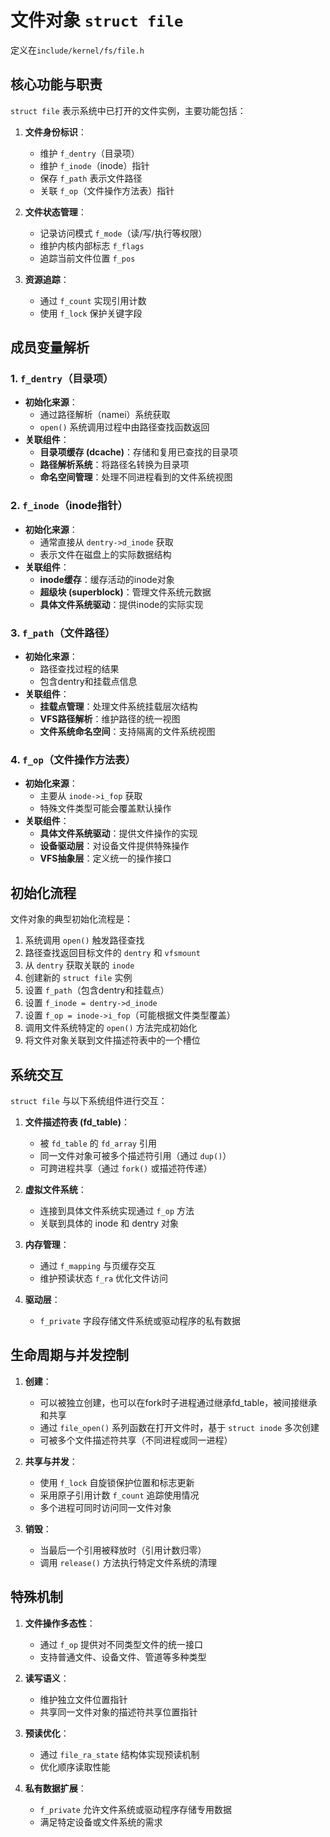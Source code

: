 # 文件对象 `struct file`

定义在`include/kernel/fs/file.h`

## 核心功能与职责

`struct file` 表示系统中已打开的文件实例，主要功能包括：

1. **文件身份标识**：
   - 维护 `f_dentry`（目录项）
   - 维护 `f_inode`（inode）指针
   - 保存 `f_path` 表示文件路径
   - 关联 `f_op`（文件操作方法表）指针

2. **文件状态管理**：
   - 记录访问模式 `f_mode`（读/写/执行等权限）
   - 维护内核内部标志 `f_flags`
   - 追踪当前文件位置 `f_pos`

3. **资源追踪**：
   - 通过 `f_count` 实现引用计数
   - 使用 `f_lock` 保护关键字段

## 成员变量解析

### 1. `f_dentry`（目录项）
- **初始化来源**：
  - 通过路径解析（namei）系统获取
  - `open()` 系统调用过程中由路径查找函数返回
- **关联组件**：
  - **目录项缓存 (dcache)**：存储和复用已查找的目录项
  - **路径解析系统**：将路径名转换为目录项
  - **命名空间管理**：处理不同进程看到的文件系统视图

### 2. `f_inode`（inode指针）
- **初始化来源**：
  - 通常直接从 `dentry->d_inode` 获取
  - 表示文件在磁盘上的实际数据结构
- **关联组件**：
  - **inode缓存**：缓存活动的inode对象
  - **超级块 (superblock)**：管理文件系统元数据
  - **具体文件系统驱动**：提供inode的实际实现

### 3. `f_path`（文件路径）
- **初始化来源**：
  - 路径查找过程的结果
  - 包含dentry和挂载点信息
- **关联组件**：
  - **挂载点管理**：处理文件系统挂载层次结构
  - **VFS路径解析**：维护路径的统一视图
  - **文件系统命名空间**：支持隔离的文件系统视图

### 4. `f_op`（文件操作方法表）
- **初始化来源**：
  - 主要从 `inode->i_fop` 获取
  - 特殊文件类型可能会覆盖默认操作
- **关联组件**：
  - **具体文件系统驱动**：提供文件操作的实现
  - **设备驱动层**：对设备文件提供特殊操作
  - **VFS抽象层**：定义统一的操作接口

## 初始化流程

文件对象的典型初始化流程是：

1. 系统调用 `open()` 触发路径查找
2. 路径查找返回目标文件的 `dentry` 和 `vfsmount`
3. 从 `dentry` 获取关联的 `inode` 
4. 创建新的 `struct file` 实例
5. 设置 `f_path`（包含dentry和挂载点）
6. 设置 `f_inode = dentry->d_inode`
7. 设置 `f_op = inode->i_fop`（可能根据文件类型覆盖）
8. 调用文件系统特定的 `open()` 方法完成初始化
9. 将文件对象关联到文件描述符表中的一个槽位


## 系统交互

`struct file` 与以下系统组件进行交互：

1. **文件描述符表 (fd_table)**：
   - 被 `fd_table` 的 `fd_array` 引用
   - 同一文件对象可被多个描述符引用（通过 `dup()`）
   - 可跨进程共享（通过 `fork()` 或描述符传递）

2. **虚拟文件系统**：
   - 连接到具体文件系统实现通过 `f_op` 方法
   - 关联到具体的 inode 和 dentry 对象

3. **内存管理**：
   - 通过 `f_mapping` 与页缓存交互
   - 维护预读状态 `f_ra` 优化文件访问

4. **驱动层**：
   - `f_private` 字段存储文件系统或驱动程序的私有数据

## 生命周期与并发控制

1. **创建**：
   - 可以被独立创建，也可以在fork时子进程通过继承fd_table，被间接继承和共享
   - 通过 `file_open()` 系列函数在打开文件时，基于 `struct inode` 多次创建
   - 可被多个文件描述符共享（不同进程或同一进程）

2. **共享与并发**：
   - 使用 `f_lock` 自旋锁保护位置和标志更新
   - 采用原子引用计数 `f_count` 追踪使用情况
   - 多个进程可同时访问同一文件对象

3. **销毁**：
   - 当最后一个引用被释放时（引用计数归零）
   - 调用 `release()` 方法执行特定文件系统的清理

## 特殊机制

1. **文件操作多态性**：
   - 通过 `f_op` 提供对不同类型文件的统一接口
   - 支持普通文件、设备文件、管道等多种类型

2. **读写语义**：
   - 维护独立文件位置指针
   - 共享同一文件对象的描述符共享位置指针

3. **预读优化**：
   - 通过 `file_ra_state` 结构体实现预读机制
   - 优化顺序读取性能

4. **私有数据扩展**：
   - `f_private` 允许文件系统或驱动程序存储专用数据
   - 满足特定设备或文件系统的需求